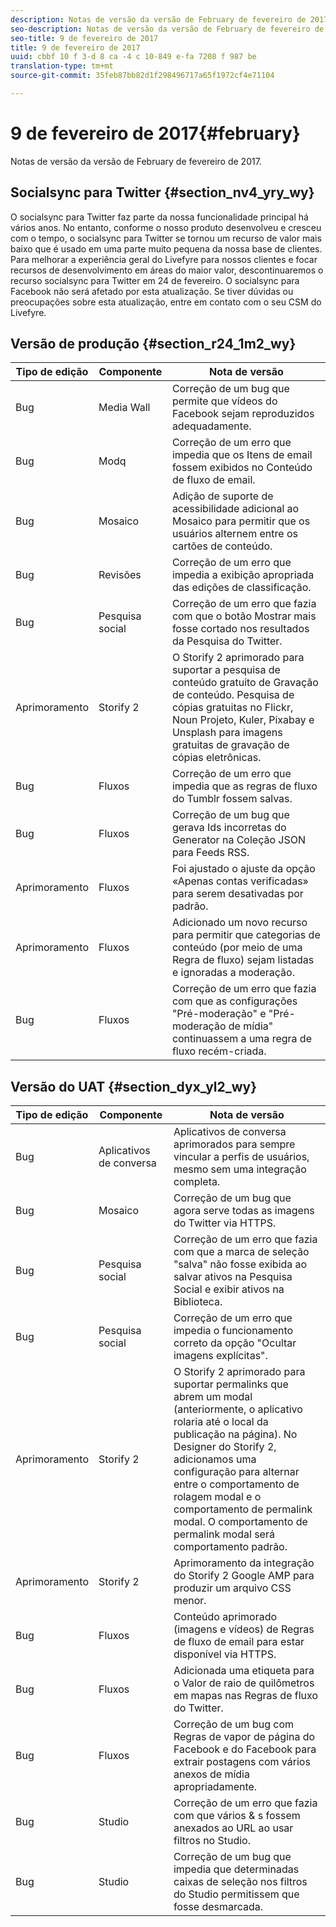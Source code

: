```yaml
---
description: Notas de versão da versão de February de fevereiro de 2017.
seo-description: Notas de versão da versão de February de fevereiro de 2017.
seo-title: 9 de fevereiro de 2017
title: 9 de fevereiro de 2017
uuid: cbbf 10 f 3-d 8 ca -4 c 10-849 e-fa 7208 f 987 be
translation-type: tm+mt
source-git-commit: 35feb87bb82d1f298496717a65f1972cf4e71104

---
```



# 9 de fevereiro de 2017{#february}

Notas de versão da versão de February de fevereiro de 2017.

## Socialsync para Twitter {#section_nv4_yry_wy}

O socialsync para Twitter faz parte da nossa funcionalidade principal há vários anos. No entanto, conforme o nosso produto desenvolveu e cresceu com o tempo, o socialsync para Twitter se tornou um recurso de valor mais baixo que é usado em uma parte muito pequena da nossa base de clientes. Para melhorar a experiência geral do Livefyre para nossos clientes e focar recursos de desenvolvimento em áreas do maior valor, descontinuaremos o recurso socialsync para Twitter em 24 de fevereiro. O socialsync para Facebook não será afetado por esta atualização. Se tiver dúvidas ou preocupações sobre esta atualização, entre em contato com o seu CSM do Livefyre.

## Versão de produção {#section_r24_1m2_wy}

| Tipo de edição | Componente | Nota de versão |
|--- |--- |--- |
| Bug | Media Wall | Correção de um bug que permite que vídeos do Facebook sejam reproduzidos adequadamente. |
| Bug | Modq | Correção de um erro que impedia que os Itens de email fossem exibidos no Conteúdo de fluxo de email. |
| Bug | Mosaico | Adição de suporte de acessibilidade adicional ao Mosaico para permitir que os usuários alternem entre os cartões de conteúdo. |
| Bug | Revisões | Correção de um erro que impedia a exibição apropriada das edições de classificação. |
| Bug | Pesquisa social | Correção de um erro que fazia com que o botão Mostrar mais fosse cortado nos resultados da Pesquisa do Twitter. |
| Aprimoramento | Storify 2 | O Storify 2 aprimorado para suportar a pesquisa de conteúdo gratuito de Gravação de conteúdo. Pesquisa de cópias gratuitas no Flickr, Noun Projeto, Kuler, Pixabay e Unsplash para imagens gratuitas de gravação de cópias eletrônicas. |
| Bug | Fluxos | Correção de um erro que impedia que as regras de fluxo do Tumblr fossem salvas. |
| Bug | Fluxos | Correção de um bug que gerava Ids incorretas do Generator na Coleção JSON para Feeds RSS. |
| Aprimoramento | Fluxos | Foi ajustado o ajuste da opção «Apenas contas verificadas» para serem desativadas por padrão. |
| Aprimoramento | Fluxos | Adicionado um novo recurso para permitir que categorias de conteúdo (por meio de uma Regra de fluxo) sejam listadas e ignoradas a moderação. |
| Bug | Fluxos | Correção de um erro que fazia com que as configurações "Pré-moderação" e "Pré-moderação de mídia" continuassem a uma regra de fluxo recém-criada. |

## Versão do UAT {#section_dyx_yl2_wy}

| Tipo de edição | Componente | Nota de versão |
|--- |--- |--- |
| Bug | Aplicativos de conversa | Aplicativos de conversa aprimorados para sempre vincular a perfis de usuários, mesmo sem uma integração completa. |
| Bug | Mosaico | Correção de um bug que agora serve todas as imagens do Twitter via HTTPS. |
| Bug | Pesquisa social | Correção de um erro que fazia com que a marca de seleção "salva" não fosse exibida ao salvar ativos na Pesquisa Social e exibir ativos na Biblioteca. |
| Bug | Pesquisa social | Correção de um erro que impedia o funcionamento correto da opção "Ocultar imagens explícitas". |
| Aprimoramento | Storify 2 | O Storify 2 aprimorado para suportar permalinks que abrem um modal (anteriormente, o aplicativo rolaria até o local da publicação na página). No Designer do Storify 2, adicionamos uma configuração para alternar entre o comportamento de rolagem modal e o comportamento de permalink modal. O comportamento de permalink modal será comportamento padrão. |
| Aprimoramento | Storify 2 | Aprimoramento da integração do Storify 2 Google AMP para produzir um arquivo CSS menor. |
| Bug | Fluxos | Conteúdo aprimorado (imagens e vídeos) de Regras de fluxo de email para estar disponível via HTTPS. |
| Bug | Fluxos | Adicionada uma etiqueta para o Valor de raio de quilômetros em mapas nas Regras de fluxo do Twitter. |
| Bug | Fluxos | Correção de um bug com Regras de vapor de página do Facebook e do Facebook para extrair postagens com vários anexos de mídia apropriadamente. |
| Bug | Studio | Correção de um erro que fazia com que vários & s fossem anexados ao URL ao usar filtros no Studio. |
| Bug | Studio | Correção de um bug que impedia que determinadas caixas de seleção nos filtros do Studio permitissem que fosse desmarcada. |

